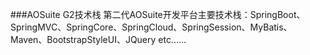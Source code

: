 ﻿###AOSuite G2技术栈
第二代AOSuite开发平台主要技术栈：SpringBoot、SpringMVC、SpringCore、SpringCloud、SpringSession、MyBatis、Maven、BootstrapStyleUI、JQuery etc......